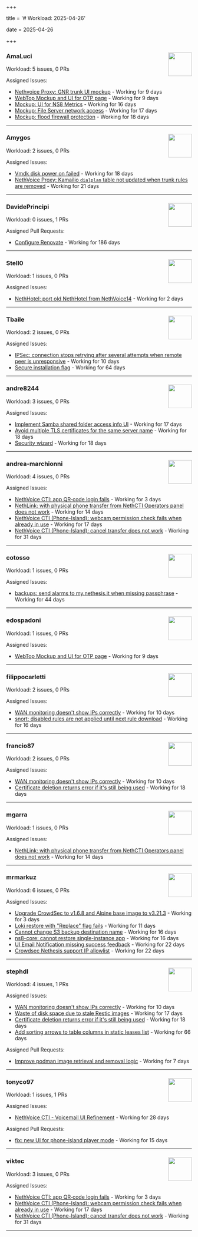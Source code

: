 +++

title = '# Workload: 2025-04-26'

date = 2025-04-26

+++

### AmaLuci <img src='https://avatars.githubusercontent.com/u/166636295?v=4&s=64' width='64' height='64' style='float:right;' /> ###
Workload: 5 issues, 0 PRs


Assigned Issues:
- [Nethvoice Proxy: GNR trunk UI mockup](https://github.com/NethServer/dev/issues/7411) - Working for 9 days
- [WebTop Mockup and UI for OTP page](https://github.com/NethServer/dev/issues/7410) - Working for 9 days
- [Mockup: UI for NS8 Metrics](https://github.com/NethServer/dev/issues/7395) - Working for 16 days
- [Mockup: File Server network access](https://github.com/NethServer/dev/issues/7389) - Working for 17 days
- [Mockup: flood firewall protection](https://github.com/NethServer/nethsecurity/issues/1160) - Working for 18 days
---

### Amygos <img src='https://avatars.githubusercontent.com/u/510232?v=4&s=64' width='64' height='64' style='float:right;' /> ###
Workload: 2 issues, 0 PRs


Assigned Issues:
- [Vmdk disk power on failed](https://github.com/NethServer/dev/issues/7380) - Working for 18 days
- [NethVoice Proxy: Kamailio `dialplan` table not updated when trunk rules are removed](https://github.com/NethServer/dev/issues/7379) - Working for 21 days
---

### DavidePrincipi <img src='https://avatars.githubusercontent.com/u/2920838?v=4&s=64' width='64' height='64' style='float:right;' /> ###
Workload: 0 issues, 1 PRs


Assigned Pull Requests:
- [Configure Renovate](https://github.com/NethServer/ns8-passbolt/pull/1) - Working for 186 days
---

### Stell0 <img src='https://avatars.githubusercontent.com/u/4547897?v=4&s=64' width='64' height='64' style='float:right;' /> ###
Workload: 1 issues, 0 PRs


Assigned Issues:
- [NethHotel: port old NethHotel from NethVoice14](https://github.com/NethServer/dev/issues/7425) - Working for 2 days
---

### Tbaile <img src='https://avatars.githubusercontent.com/u/8052641?v=4&s=64' width='64' height='64' style='float:right;' /> ###
Workload: 2 issues, 0 PRs


Assigned Issues:
- [IPSec: connection stops retrying after several attempts when remote peer is unresponsive](https://github.com/NethServer/nethsecurity/issues/1179) - Working for 10 days
- [Secure installation flag](https://github.com/NethServer/nethsecurity/issues/1088) - Working for 64 days
---

### andre8244 <img src='https://avatars.githubusercontent.com/u/4612169?v=4&s=64' width='64' height='64' style='float:right;' /> ###
Workload: 3 issues, 0 PRs


Assigned Issues:
- [Implement Samba shared folder access info UI](https://github.com/NethServer/dev/issues/7394) - Working for 17 days
- [Avoid multiple TLS certificates for the same server name](https://github.com/NethServer/dev/issues/7383) - Working for 18 days
- [Security wizard](https://github.com/NethServer/nethsecurity/issues/1157) - Working for 18 days
---

### andrea-marchionni <img src='https://avatars.githubusercontent.com/u/6448460?v=4&s=64' width='64' height='64' style='float:right;' /> ###
Workload: 4 issues, 0 PRs


Assigned Issues:
- [NethVoice CTI: app QR‑code login fails](https://github.com/NethServer/dev/issues/7423) - Working for 3 days
- [NethLink: with physical phone transfer from NethCTI Operators panel does not work](https://github.com/NethServer/dev/issues/7403) - Working for 14 days
- [NethVoice CTI (Phone-Island): webcam permission check fails when already in use](https://github.com/NethServer/dev/issues/7393) - Working for 17 days
- [NethVoice CTI (Phone-Island): cancel transfer does not work](https://github.com/NethServer/dev/issues/7358) - Working for 31 days
---

### cotosso <img src='https://avatars.githubusercontent.com/u/7226896?v=4&s=64' width='64' height='64' style='float:right;' /> ###
Workload: 1 issues, 0 PRs


Assigned Issues:
- [backups: send alarms to my.nethesis.it when missing passphrase](https://github.com/NethServer/nethsecurity/issues/1119) - Working for 44 days
---

### edospadoni <img src='https://avatars.githubusercontent.com/u/6152486?v=4&s=64' width='64' height='64' style='float:right;' /> ###
Workload: 1 issues, 0 PRs


Assigned Issues:
- [WebTop Mockup and UI for OTP page](https://github.com/NethServer/dev/issues/7410) - Working for 9 days
---

### filippocarletti <img src='https://avatars.githubusercontent.com/u/106798?v=4&s=64' width='64' height='64' style='float:right;' /> ###
Workload: 2 issues, 0 PRs


Assigned Issues:
- [WAN monitoring doesn't show IPs correctly](https://github.com/NethServer/nethsecurity/issues/1175) - Working for 10 days
- [snort: disabled rules are not applied until next rule download](https://github.com/NethServer/nethsecurity/issues/1165) - Working for 16 days
---

### francio87 <img src='https://avatars.githubusercontent.com/u/42090061?v=4&s=64' width='64' height='64' style='float:right;' /> ###
Workload: 2 issues, 0 PRs


Assigned Issues:
- [WAN monitoring doesn't show IPs correctly](https://github.com/NethServer/nethsecurity/issues/1175) - Working for 10 days
- [Certificate deletion returns error if it's still being used](https://github.com/NethServer/nethsecurity/issues/1156) - Working for 18 days
---

### mgarra <img src='https://avatars.githubusercontent.com/u/175953247?v=4&s=64' width='64' height='64' style='float:right;' /> ###
Workload: 1 issues, 0 PRs


Assigned Issues:
- [NethLink: with physical phone transfer from NethCTI Operators panel does not work](https://github.com/NethServer/dev/issues/7403) - Working for 14 days
---

### mrmarkuz <img src='https://avatars.githubusercontent.com/u/31746411?v=4&s=64' width='64' height='64' style='float:right;' /> ###
Workload: 6 issues, 0 PRs


Assigned Issues:
- [Upgrade CrowdSec to v1.6.8 and Alpine base image to v3.21.3](https://github.com/NethServer/dev/issues/7424) - Working for 3 days
- [Loki restore with "Replace" flag fails](https://github.com/NethServer/dev/issues/7405) - Working for 11 days
- [Cannot change S3 backup destination name](https://github.com/NethServer/dev/issues/7397) - Working for 16 days
- [ns8-core: cannot restore single-instance app](https://github.com/NethServer/dev/issues/7396) - Working for 16 days
- [UI Email Notification missing success feedback](https://github.com/NethServer/dev/issues/7377) - Working for 22 days
- [Crowdsec Nethesis support IP allowlist](https://github.com/NethServer/dev/issues/7374) - Working for 22 days
---

### stephdl <img src='https://avatars.githubusercontent.com/u/3164851?v=4&s=64' width='64' height='64' style='float:right;' /> ###
Workload: 4 issues, 1 PRs


Assigned Issues:
- [WAN monitoring doesn't show IPs correctly](https://github.com/NethServer/nethsecurity/issues/1175) - Working for 10 days
- [Waste of disk space due to stale Restic images](https://github.com/NethServer/dev/issues/7391) - Working for 17 days
- [Certificate deletion returns error if it's still being used](https://github.com/NethServer/nethsecurity/issues/1156) - Working for 18 days
- [Add sorting arrows to table columns in static leases list](https://github.com/NethServer/nethsecurity/issues/1087) - Working for 66 days

Assigned Pull Requests:
- [Improve podman image retrieval and removal logic](https://github.com/NethServer/ns8-core/pull/867) - Working for 7 days
---

### tonyco97 <img src='https://avatars.githubusercontent.com/u/36625268?v=4&s=64' width='64' height='64' style='float:right;' /> ###
Workload: 1 issues, 1 PRs


Assigned Issues:
- [NethVoice CTI - Voicemail UI Refinement](https://github.com/NethServer/dev/issues/7368) - Working for 28 days

Assigned Pull Requests:
- [fix: new UI for phone-island player mode](https://github.com/nethesis/phone-island/pull/93) - Working for 15 days
---

### viktec <img src='https://avatars.githubusercontent.com/u/48328088?v=4&s=64' width='64' height='64' style='float:right;' /> ###
Workload: 3 issues, 0 PRs


Assigned Issues:
- [NethVoice CTI: app QR‑code login fails](https://github.com/NethServer/dev/issues/7423) - Working for 3 days
- [NethVoice CTI (Phone-Island): webcam permission check fails when already in use](https://github.com/NethServer/dev/issues/7393) - Working for 17 days
- [NethVoice CTI (Phone-Island): cancel transfer does not work](https://github.com/NethServer/dev/issues/7358) - Working for 31 days
---

